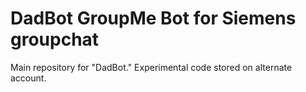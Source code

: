 # DadBot GroupMe Bot for Siemens groupchat

Main repository for "DadBot." Experimental code stored on alternate account.
